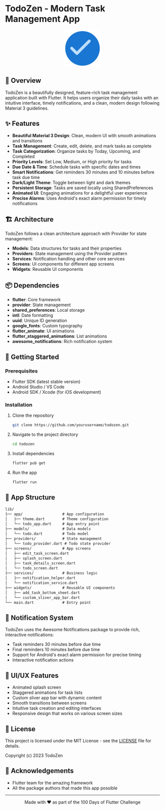 # TodoZen - Modern Task Management App

<p align="center">
  <img src="assets/app_icon.svg" width="120" alt="TodoZen Logo">
</p>

## 📱 Overview

TodoZen is a beautifully designed, feature-rich task management application built with Flutter. It helps users organize their daily tasks with an intuitive interface, timely notifications, and a clean, modern design following Material 3 guidelines.

## ✨ Features

- **Beautiful Material 3 Design**: Clean, modern UI with smooth animations and transitions
- **Task Management**: Create, edit, delete, and mark tasks as complete
- **Task Categorization**: Organize tasks by Today, Upcoming, and Completed
- **Priority Levels**: Set Low, Medium, or High priority for tasks
- **Due Date & Time**: Schedule tasks with specific dates and times
- **Smart Notifications**: Get reminders 30 minutes and 10 minutes before task due time
- **Dark/Light Theme**: Toggle between light and dark themes
- **Persistent Storage**: Tasks are saved locally using SharedPreferences
- **Animated UI**: Engaging animations for a delightful user experience
- **Precise Alarms**: Uses Android's exact alarm permission for timely notifications

## 🏗️ Architecture

TodoZen follows a clean architecture approach with Provider for state management:

- **Models**: Data structures for tasks and their properties
- **Providers**: State management using the Provider pattern
- **Services**: Notification handling and other core services
- **Screens**: UI components for different app screens
- **Widgets**: Reusable UI components

## 📦 Dependencies

- **flutter**: Core framework
- **provider**: State management
- **shared_preferences**: Local storage
- **intl**: Date formatting
- **uuid**: Unique ID generation
- **google_fonts**: Custom typography
- **flutter_animate**: UI animations
- **flutter_staggered_animations**: List animations
- **awesome_notifications**: Rich notification system

## 🚀 Getting Started

### Prerequisites

- Flutter SDK (latest stable version)
- Android Studio / VS Code
- Android SDK / Xcode (for iOS development)

### Installation

1. Clone the repository
   ```bash
   git clone https://github.com/yourusername/todozen.git
   ```

2. Navigate to the project directory
   ```bash
   cd todozen
   ```

3. Install dependencies
   ```bash
   flutter pub get
   ```

4. Run the app
   ```bash
   flutter run
   ```

## 📱 App Structure

```
lib/
├── app/                  # App configuration
│   ├── theme.dart        # Theme configuration
│   └── todo_app.dart     # App entry point
├── models/               # Data models
│   └── todo.dart         # Todo model
├── providers/            # State management
│   └── todo_provider.dart # Todo state provider
├── screens/              # App screens
│   ├── edit_task_screen.dart
│   ├── splash_screen.dart
│   ├── task_details_screen.dart
│   └── todo_screen.dart
├── services/             # Business logic
│   ├── notification_helper.dart
│   └── notification_service.dart
├── widgets/              # Reusable UI components
│   ├── add_task_bottom_sheet.dart
│   └── custom_sliver_app_bar.dart
└── main.dart             # Entry point
```

## 🔔 Notification System

TodoZen uses the Awesome Notifications package to provide rich, interactive notifications:

- Task reminders 30 minutes before due time
- Final reminders 10 minutes before due time
- Support for Android's exact alarm permission for precise timing
- Interactive notification actions

## 🎨 UI/UX Features

- Animated splash screen
- Staggered animations for task lists
- Custom sliver app bar with dynamic content
- Smooth transitions between screens
- Intuitive task creation and editing interfaces
- Responsive design that works on various screen sizes

## 📝 License

This project is licensed under the MIT License - see the [LICENSE](LICENSE) file for details.

Copyright (c) 2023 TodoZen

## 🙏 Acknowledgements

- Flutter team for the amazing framework
- All the package authors that made this app possible

---

<p align="center">Made with ❤️ as part of the 100 Days of Flutter Challenge</p>